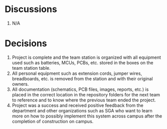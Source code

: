 # Discussions
1. N/A

# Decisions
1. Project is complete and the team station is organized with all equipment used such as batteries, MCUs, PCBs, etc. stored in the boxes on the team station table.
2. All personal equipment such as extension cords, jumper wires, breadboards, etc. is removed from the station and with their original owners.
3. All documentation (schematics, PCB files, images, reports, etc.) is placed in the correct location in the repository folders for the next team to reference and to know where the previous team ended the project.
4. Project was a success and received positive feedback from the department and other organizations such as SGA who want to learn more on how to possibly implement this system across campus after the completion of construction on campus.
